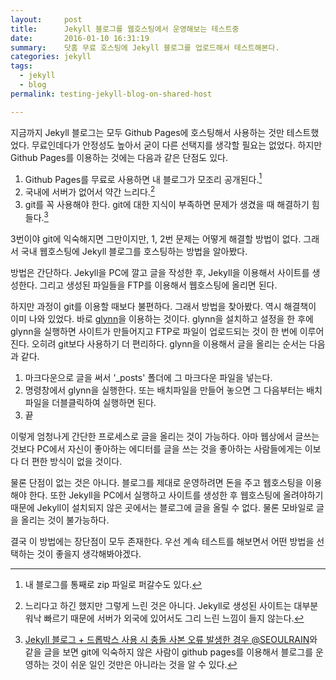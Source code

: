 ```yaml
---
layout:     post
title:      Jekyll 블로그를 웹호스팅에서 운영해보는 테스트중
date:       2016-01-10 16:31:19
summary:    닷홈 무료 호스팅에 Jekyll 블로그를 업로드해서 테스트해본다.
categories: jekyll
tags: 
  - jekyll
  - blog
permalink: testing-jekyll-blog-on-shared-host

---
```


지금까지 Jekyll 블로그는 모두 Github Pages에 호스팅해서 사용하는 것만 테스트했었다. 무료인데다가 안정성도 높아서 굳이 다른 선택지를 생각할 필요는 없었다. 하지만 Github Pages를 이용하는 것에는 다음과 같은 단점도 있다.

1. Github Pages를 무료로 사용하면 내 블로그가 모조리 공개된다.[^1]
2. 국내에 서버가 없어서 약간 느리다.[^2]
3. git를 꼭 사용해야 한다. git에 대한 지식이 부족하면 문제가 생겼을 때 해결하기 힘들다.[^3]

3번이야 git에 익숙해지면 그만이지만, 1, 2번 문제는 어떻게 해결할 방법이 없다. 그래서 국내 웹호스팅에 Jekyll 블로그를 호스팅하는 방법을 알아봤다.

방법은 간단하다. Jekyll을 PC에 깔고 글을 작성한 후, Jekyll을 이용해서 사이트를 생성한다. 그리고 생성된 파일들을 FTP를 이용해서 웹호스팅에 올리면 된다.

하지만 과정이 git를 이용할 때보다 불편하다. 그래서 방법을 찾아봤다. 역시 해결책이 이미 나와 있었다. 바로 [glynn](https://github.com/dmathieu/glynn)을 이용하는 것이다. glynn을 설치하고 설정을 한 후에 glynn을 실행하면 사이트가 만들어지고 FTP로 파일이 업로드되는 것이 한 번에 이루어진다. 오히려 git보다 사용하기 더 편리하다. glynn을 이용해서 글을 올리는 순서는 다음과 같다.

1. 마크다운으로 글을 써서 '_posts' 폴더에 그 마크다운 파일을 넣는다.
2. 명령창에서 glynn을 실행한다. 또는 배치파일을 만들어 놓으면 그 다음부터는 배치 파일을 더블클릭하여 실행하면 된다.
3. 끝

이렇게 엄청나게 간단한 프로세스로 글을 올리는 것이 가능하다. 아마 웹상에서 글쓰는 것보다 PC에서 자신이 좋아하는 에디터를 글을 쓰는 것을 좋아하는 사람들에게는 이보다 더 편한 방식이 없을 것이다.

물론 단점이 없는 것은 아니다. 블로그를 제대로 운영하려면 돈을 주고 웹호스팅을 이용해야 한다. 또한 Jekyll을 PC에서 실행하고 사이트를 생성한 후 웹호스팅에 올려야하기 때문에 Jekyll이 설치되지 않은 곳에서는 블로그에 글을 올릴 수 없다. 물론 모바일로 글을 올리는 것이 불가능하다.

결국 이 방법에는 장단점이 모두 존재한다. 우선 계속 테스트를 해보면서 어떤 방법을 선택하는 것이 좋을지 생각해봐야겠다.



[^1]: 내 블로그를 통째로 zip 파일로 퍼갈수도 있다.
[^2]: 느리다고 하긴 했지만 그렇게 느린 것은 아니다. Jekyll로 생성된 사이트는 대부분 워낙 빠르기 때문에 서버가 외국에 있어서도 그리 느린 느낌이 들지 않는다.
[^3]: [Jekyll 블로그 + 드롭박스 사용 시 충돌 사본 오류 발생한 경우 @SEOULRAIN](http://seoulrain.net/2015/10/11/jekylldropboxerror/)와 같을 글을 보면 git에 익숙하지 않은 사람이 github pages를 이용해서 블로그를 운영하는 것이 쉬운 일인 것만은 아니라는 것을 알 수 있다.
